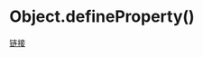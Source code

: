 # Object.defineProperty()

[链接](https://developer.mozilla.org/zh-CN/docs/Web/JavaScript/Reference/Global_Objects/Object/defineProperty)  